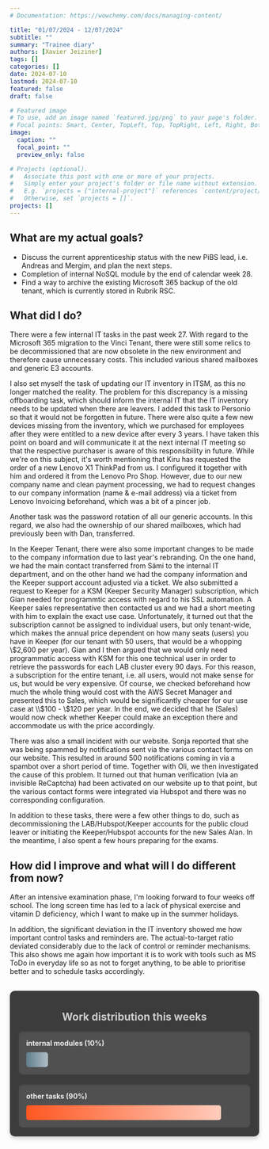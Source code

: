 ```yaml
---
# Documentation: https://wowchemy.com/docs/managing-content/

title: "01/07/2024 - 12/07/2024"
subtitle: ""
summary: "Trainee diary"
authors: [Xavier Jeiziner]
tags: []
categories: []
date: 2024-07-10
lastmod: 2024-07-10
featured: false
draft: false

# Featured image
# To use, add an image named `featured.jpg/png` to your page's folder.
# Focal points: Smart, Center, TopLeft, Top, TopRight, Left, Right, BottomLeft, Bottom, BottomRight.
image:
  caption: ""
  focal_point: ""
  preview_only: false

# Projects (optional).
#   Associate this post with one or more of your projects.
#   Simply enter your project's folder or file name without extension.
#   E.g. `projects = ["internal-project"]` references `content/project/deep-learning/index.md`.
#   Otherwise, set `projects = []`.
projects: []
---
```


## What are my actual goals?

- Discuss the current apprenticeship status with the new PiBS lead, i.e. Andreas and Mergim, and plan the next steps.
- Completion of internal NoSQL module by the end of calendar week 28.
- Find a way to archive the existing Microsoft 365 backup of the old tenant, which is currently stored in Rubrik RSC.

## What did I do?

There were a few internal IT tasks in the past week 27. With regard to the Microsoft 365 migration to the Vinci Tenant, there were still some relics to be decommissioned that are now obsolete in the new environment and therefore cause unnecessary costs. This included various shared mailboxes and generic E3 accounts.

I also set myself the task of updating our IT inventory in ITSM, as this no longer matched the reality. The problem for this discrepancy is a missing offboarding task, which should inform the internal IT that the IT inventory needs to be updated when there are leavers. I added this task to Personio so that it would not be forgotten in future. There were also quite a few new devices missing from the inventory, which we purchased for employees after they were entitled to a new device after every 3 years. I have taken this point on board and will communicate it at the next internal IT meeting so that the respective purchaser is aware of this responsibility in future.
While we're on this subject, it's worth mentioning that Kiru has requested the order of a new Lenovo X1 ThinkPad from us. I configured it together with him and ordered it from the Lenovo Pro Shop. However, due to our new company name and clean payment processing, we had to request changes to our company information (name & e-mail address) via a ticket from Lenovo Invoicing beforehand, which was a bit of a pincer job.

Another task was the password rotation of all our generic accounts. In this regard, we also had the ownership of our shared mailboxes, which had previously been with Dan, transferred.

In the Keeper Tenant, there were also some important changes to be made to the company information due to last year's rebranding. On the one hand, we had the main contact transferred from Sämi to the internal IT department, and on the other hand we had the company information and the Keeper support account adjusted via a ticket. We also submitted a request to Keeper for a KSM (Keeper Security Manager) subscription, which Gian needed for programmtic access with regard to his SSL automation. A Keeper sales representative then contacted us and we had a short meeting with him to explain the exact use case. Unfortunately, it turned out that the subscription cannot be assigned to individual users, but only tenant-wide, which makes the annual price dependent on how many seats (users) you have in Keeper (for our tenant with 50 users, that would be a whopping \\$2,600 per year). Gian and I then argued that we would only need programmatic access with KSM for this one technical user in order to retrieve the passwords for each LAB cluster every 90 days. For this reason, a subscription for the entire tenant, i.e. all users, would not make sense for us, but would be very expensive. Of course, we checked beforehand how much the whole thing would cost with the AWS Secret Manager and presented this to Sales, which would be significantly cheaper for our use case at \\$100 - \\$120 per year. In the end, we decided that he (Sales) would now check whether Keeper could make an exception there and accommodate us with the price accordingly.

There was also a small incident with our website. Sonja reported that she was being spammed by notifications sent via the various contact forms on our website. This resulted in around 500 notifications coming in via a spambot over a short period of time. Together with Oli, we then investigated the cause of this problem. It turned out that human verification (via an invisible ReCaptcha) had been activated on our website up to that point, but the various contact forms were integrated via Hubspot and there was no corresponding configuration.

In addition to these tasks, there were a few other things to do, such as decommissioning the LAB/Hubspot/Keeper accounts for the public cloud leaver or initiating the Keeper/Hubspot accounts for the new Sales Alan. In the meantime, I also spent a few hours preparing for the exams.

## How did I improve and what will I do different from now?

After an intensive examination phase, I'm looking forward to four weeks off school. The long screen time has led to a lack of physical exercise and vitamin D deficiency, which I want to make up in the summer holidays.

In addition, the significant deviation in the IT inventory showed me how important control tasks and reminders are. The actual-to-target ratio deviated considerably due to the lack of control or reminder mechanisms. This also shows me again how important it is to work with tools such as MS ToDo in everyday life so as not to forget anything, to be able to prioritise better and to schedule tasks accordingly.

<br>
<div style="padding: 18px; padding-top: 10px; color: #eee; background-color: #3c3c3c; border-radius: 10px; box-shadow: 0 4px 8px rgba(0,0,0,0.2);">
  <h2 style="text-align: center; color: #ccc;">Work distribution this weeks</h2>
  <div style="background-color: #505050; padding: 15px; margin-bottom: 20px; border-radius: 8px; color: #eee; box-shadow: inset 0 2px 4px rgba(0,0,0,0.1);">
    <strong>internal modules (10%)</strong>
    <div style="width: 10%; height: 30px; background: linear-gradient(to right, #607D8B 0%, #B0BEC5 100%); border-radius: 5px; margin-top: 10px;"></div>
  </div>
  <div style="background-color: #505050; padding: 15px; border-radius: 8px; color: #eee; box-shadow: inset 0 2px 4px rgba(0,0,0,0.1);">
    <strong>other tasks (90%)</strong>
    <div style="width: 90%; height: 30px; background: linear-gradient(to right, #FF5722 0%, #FFCCBC 100%); border-radius: 5px; margin-top: 10px;"></div>
  </div>
</div>
